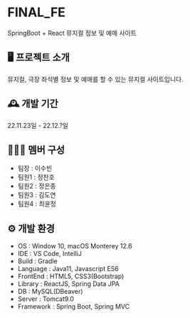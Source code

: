 # FINAL_FE
SpringBoot + React 뮤지컬 정보 및 예매 사이트

## 🖥️ 프로젝트 소개
뮤지컬, 극장 좌석별 정보 및 예매를 할 수 있는 뮤지컬 사이트입니다.

## 🕰️ 개발 기간
22.11.23일 - 22.12.?일

## 🧑‍🤝‍🧑 멤버 구성
- 팀장 : 이수빈
- 팀원1 : 정찬호
- 팀원2 : 정은종
- 팀원3 : 김도연
- 팀원4 : 최윤정

## ⚙️ 개발 환경
- OS : Window 10, macOS Monterey 12.6
- IDE : VS Code, IntelliJ
- Build : Gradle
- Language : Java11, Javascript ES6
- FrontEnd : HTML5, CSS3(Bootstrap)
- Library : ReactJS, Spring Data JPA
- DB : MySQL(DBeaver)
- Server : Tomcat9.0
- Framework : Spring Boot, Spring MVC
